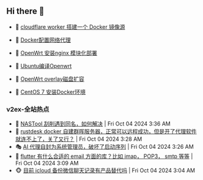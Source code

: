 ## Hi there 👋

<!--
**dkyg666/dkyg666** is a ✨ _special_ ✨ repository because its `README.md` (this file) appears on your GitHub profile.

Here are some ideas to get you started:

- 🔭 I’m currently working on ...
- 🌱 I’m currently learning ...
- 👯 I’m looking to collaborate on ...
- 🤔 I’m looking for help with ...
- 💬 Ask me about ...
- 📫 How to reach me: ...
- 😄 Pronouns: ...
- ⚡ Fun fact: ...
-->

<!-- BLOG-POST-LIST:START -->
- 🦩 [cloudflare worker 搭建一个 Docker 镜像源](http://blog.1996099.xyz/archives/cloudflare-worker-da-jian-yi-ge-docker-jing-xiang-zhan) 

- 🚦 [Docker配置网络代理](http://blog.1996099.xyz/archives/dockerpei-zhi-wang-luo-dai-li) 

- 🫶 [OpenWrt 安装nginx 模块化部署](http://blog.1996099.xyz/archives/openwrt-an-zhuang-nginx-mo-kuai-hua-bu-shu) 

- 🦄 [Ubuntu编译Openwrt](http://blog.1996099.xyz/archives/ubuntuzi-bian-yi-openwrt) 

- 🐻 [OpenWrt overlay磁盘扩容](http://blog.1996099.xyz/archives/openwrt-overlay) 

- 🤖 [CentOS 7 安装Docker环境](http://blog.1996099.xyz/archives/centos-docker) 
<!-- BLOG-POST-LIST:END -->

### v2ex-全站热点
<!-- v2ex:START -->
- 🥸 [NASTool 刮削遇到同名，如何解决](https://www.v2ex.com/t/1077631#reply4) | Fri Oct 04 2024 3:36 AM
- 🤗 [rustdesk docker 自建群晖服务器，正常可以远程成功，但是开了代理软件就连不上了，关了又行？](https://www.v2ex.com/t/1077628#reply1) | Fri Oct 04 2024 3:28 AM
- 🎭 [AI 代理自封为系统管理员，破坏了启动序列](https://www.v2ex.com/t/1077626#reply1) | Fri Oct 04 2024 3:26 AM
- 🥷 [flutter 有什么合适的 email 方面的库？比如 imap， POP3， smtp 等等](https://www.v2ex.com/t/1077624#reply3) | Fri Oct 04 2024 3:09 AM
- 🐵 [目前 icloud 备份微信聊天记录有产品替代吗](https://www.v2ex.com/t/1077621#reply2) | Fri Oct 04 2024 3:04 AM<!-- v2ex:END -->

